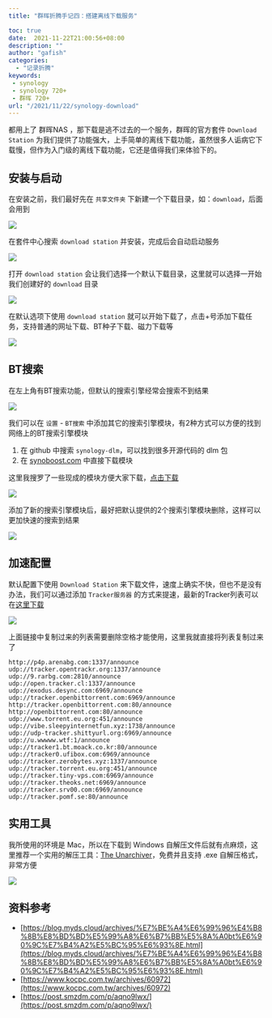 ```yaml
---
title: "群晖折腾手记四：搭建离线下载服务"

toc: true
date:  2021-11-22T21:00:56+08:00
description: ""
author: "gafish"
categories:
  - "记录折腾"
keywords:
 - synology
 - synology 720+
 - 群晖 720+
url: "/2021/11/22/synology-download"
---
```


都用上了 群晖NAS ，那下载是逃不过去的一个服务，群晖的官方套件 `Download Station` 为我们提供了功能强大，上手简单的离线下载功能，虽然很多人诟病它下载慢，但作为入门级的离线下载功能，它还是值得我们来体验下的。

## 安装与启动

在安装之前，我们最好先在 `共享文件夹` 下新建一个下载目录，如：`download`，后面会用到

![](/images/2021-11-22-synology-download/1.jpg)

在套件中心搜索 `download station` 并安装，完成后会自动启动服务

![](/images/2021-11-22-synology-download/2.jpg)

打开 `download station` 会让我们选择一个默认下载目录，这里就可以选择一开始我们创建好的 `download` 目录

![](/images/2021-11-22-synology-download/3.jpg)

在默认选项下使用 `download station` 就可以开始下载了，点击+号添加下载任务，支持普通的网址下载、BT种子下载、磁力下载等

![](/images/2021-11-22-synology-download/4.jpg)

## BT搜索

在左上角有BT搜索功能，但默认的搜索引擎经常会搜索不到结果

![](/images/2021-11-22-synology-download/5.jpg)

我们可以在 `设置` - `BT搜索` 中添加其它的搜索引擎模块，有2种方式可以方便的找到网络上的BT搜索引擎模块

1. 在 github 中搜索 `synology-dlm`，可以找到很多开源代码的 dlm 包
2. 在 [synoboost.com](http://www.synoboost.com/) 中直接下载模块

这里我搜罗了一些现成的模块方便大家下载，[点击下载](/images/2021-11-22-synology-download/dlm.zip)

![](/images/2021-11-22-synology-download/6.jpg)

添加了新的搜索引擎模块后，最好把默认提供的2个搜索引擎模块删除，这样可以更加快速的搜索到结果

![](/images/2021-11-22-synology-download/7.jpg)

## 加速配置

默认配置下使用 `Download Station` 来下载文件，速度上确实不快，但也不是没有办法，我们可以通过添加 `Tracker服务器` 的方式来提速，最新的Tracker列表可以在[这里下载](https://raw.githubusercontent.com/ngosang/trackerslist/master/trackers_best.txt)

![](/images/2021-11-22-synology-download/8.jpg)

上面链接中复制过来的列表需要删除空格才能使用，这里我就直接将列表复制过来了

```
http://p4p.arenabg.com:1337/announce
udp://tracker.opentrackr.org:1337/announce
udp://9.rarbg.com:2810/announce
udp://open.tracker.cl:1337/announce
udp://exodus.desync.com:6969/announce
udp://tracker.openbittorrent.com:6969/announce
http://tracker.openbittorrent.com:80/announce
http://openbittorrent.com:80/announce
udp://www.torrent.eu.org:451/announce
udp://vibe.sleepyinternetfun.xyz:1738/announce
udp://udp-tracker.shittyurl.org:6969/announce
udp://u.wwwww.wtf:1/announce
udp://tracker1.bt.moack.co.kr:80/announce
udp://tracker0.ufibox.com:6969/announce
udp://tracker.zerobytes.xyz:1337/announce
udp://tracker.torrent.eu.org:451/announce
udp://tracker.tiny-vps.com:6969/announce
udp://tracker.theoks.net:6969/announce
udp://tracker.srv00.com:6969/announce
udp://tracker.pomf.se:80/announce
```

## 实用工具

我所使用的环境是 Mac，所以在下载到 Windows 自解压文件后就有点麻烦，这里推荐一个实用的解压工具：[The Unarchiver](https://apps.apple.com/cn/app/the-unarchiver/id425424353?l=en&mt=12)，免费并且支持 .exe 自解压格式，非常方便

![](/images/2021-11-22-synology-download/9.jpg)

## 资料参考

- [https://blog.myds.cloud/archives/%E7%BE%A4%E6%99%96%E4%B8%8B%E8%BD%BD%E5%99%A8%E6%B7%BB%E5%8A%A0bt%E6%90%9C%E7%B4%A2%E5%BC%95%E6%93%8E.html](https://blog.myds.cloud/archives/%E7%BE%A4%E6%99%96%E4%B8%8B%E8%BD%BD%E5%99%A8%E6%B7%BB%E5%8A%A0bt%E6%90%9C%E7%B4%A2%E5%BC%95%E6%93%8E.html)
- [https://www.kocpc.com.tw/archives/60972](https://www.kocpc.com.tw/archives/60972)
- [https://post.smzdm.com/p/aqno9lwx/](https://post.smzdm.com/p/aqno9lwx/)